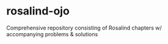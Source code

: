 # rosalind-ojo
Comprehensive repository consisting of Rosalind chapters w/ accompanying problems &amp; solutions
